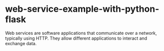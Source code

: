 # web-service-example-with-python-flask
Web services are software applications that communicate over a network, typically using HTTP. They allow different applications to interact and exchange data.
